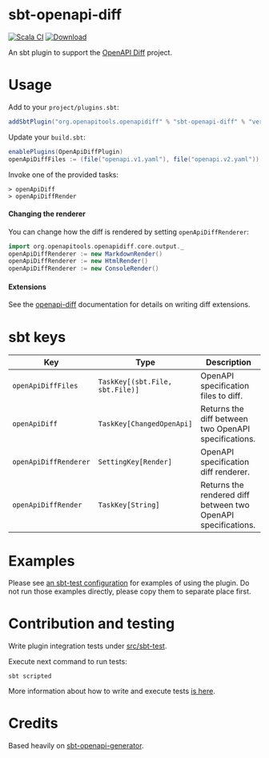 # sbt-openapi-diff

[![Scala CI](https://github.com/jrouly/sbt-openapi-diff/workflows/Scala%20CI/badge.svg?branch=master)](https://github.com/jrouly/sbt-openapi-diff/actions?query=workflow%3A%22Scala+CI%22)
[![Download](https://api.bintray.com/packages/jrouly/sbt-plugins/sbt-openapi-diff/images/download.svg)](https://bintray.com/jrouly/sbt-plugins/sbt-openapi-diff/_latestVersion)


An sbt plugin to support the [OpenAPI Diff](https://github.com/OpenAPITools/openapi-diff) project.

# Usage

Add to your `project/plugins.sbt`:

```sbt
addSbtPlugin("org.openapitools.openapidiff" % "sbt-openapi-diff" % "version")
```

Update your `build.sbt`:
```sbt
enablePlugins(OpenApiDiffPlugin)
openApiDiffFiles := (file("openapi.v1.yaml"), file("openapi.v2.yaml"))
```

Invoke one of the provided tasks:
```
> openApiDiff
> openApiDiffRender
```

#### Changing the renderer

You can change how the diff is rendered by setting `openApiDiffRenderer`:
```sbt
import org.openapitools.openapidiff.core.output._
openApiDiffRenderer := new MarkdownRender()
openApiDiffRenderer := new HtmlRender()
openApiDiffRenderer := new ConsoleRender()
```

#### Extensions

See the [openapi-diff](https://github.com/OpenAPITools/openapi-diff#extensions) documentation for details on writing diff extensions.

# sbt keys

| Key | Type | Description |
| ------- | ---- | ----------- |
| `openApiDiffFiles` | `TaskKey[(sbt.File, sbt.File)]` | OpenAPI specification files to diff. |
| `openApiDiff` | `TaskKey[ChangedOpenApi]` | Returns the diff between two OpenAPI specifications. |
| `openApiDiffRenderer` | `SettingKey[Render]` | OpenAPI specification diff renderer. |
| `openApiDiffRender` | `TaskKey[String]` | Returns the rendered diff between two OpenAPI specifications. |

# Examples

Please see [an sbt-test configuration](src/sbt-test) for examples of using the plugin.
Do not run those examples directly, please copy them to separate place first.

# Contribution and testing

Write plugin integration tests under [src/sbt-test](src/sbt-test).

Execute next command to run tests:

```shell script
sbt scripted
```

More information about how to write and execute tests [is here](https://www.scala-sbt.org/1.x/docs/Testing-sbt-plugins.html).

# Credits

Based heavily on [sbt-openapi-generator](https://github.com/OpenAPITools/sbt-openapi-generator).
